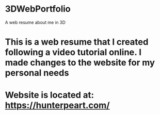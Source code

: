 # 3DWebPortfolio
A web resume about me in 3D

# This is a web resume that I created following a video tutorial online. I made changes to the website for my personal needs 

# Website is located at: https://hunterpeart.com/
